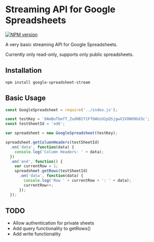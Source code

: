 # Streaming API for Google Spreadsheets

[![NPM version](https://badge.fury.io/js/google-spreadsheet-stream.png)](http://badge.fury.io/js/google-spreadsheet-stream)

A very basic streaming API for Google Spreadsheets.

Currently only read-only, supports only public spreadsheets.

## Installation

```
npm install google-spreadsheet-stream
```


## Basic Usage

``` javascript
const GoogleSpreadsheet = require('../index.js');

const testKey = '0AmBuTbmfT_ZudHBIY1FfbWUzU2pQSjgwX1VON09Gd3c';
const testSheetId = 'od6';

var spreadsheet = new GoogleSpreadsheet(testKey);

spreadsheet.getColumnHeaders(testSheetId)
  .on('data', function(data) {
    console.log('Column Headers: ' + data);
  })
  .on('end', function() {
    var currentRow = 1;
    spreadsheet.getRows(testSheetId)
      .on('data', function(data) {
        console.log('Row ' + currentRow + ': ' + data);
        currentRow++;
      });
  });
```


## TODO

- Allow authentication for private sheets
- Add query functionality to getRows()
- Add write functionality

